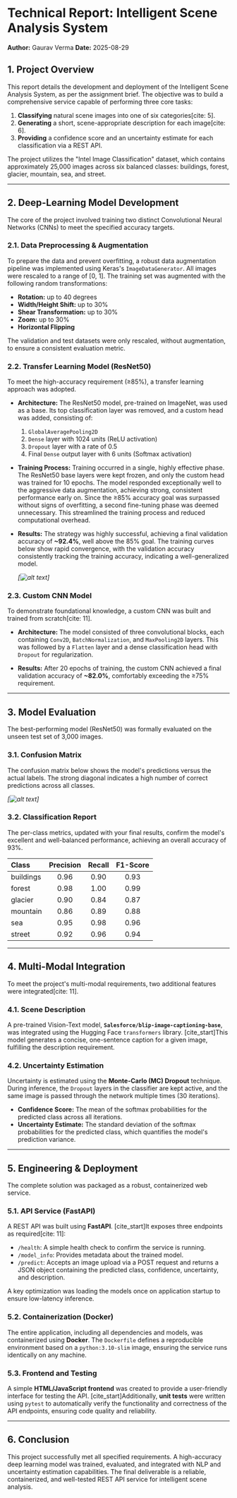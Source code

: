# Technical Report: Intelligent Scene Analysis System

**Author:** Gaurav Verma
**Date:** 2025-08-29

## 1. Project Overview

This report details the development and deployment of the Intelligent Scene Analysis System, as per the assignment brief. The objective was to build a comprehensive service capable of performing three core tasks:
1.  **Classifying** natural scene images into one of six categories[cite: 5].
2.  **Generating** a short, scene-appropriate description for each image[cite: 6].
3.  **Providing** a confidence score and an uncertainty estimate for each classification via a REST API.

The project utilizes the "Intel Image Classification" dataset, which contains approximately 25,000 images across six balanced classes: buildings, forest, glacier, mountain, sea, and street.

---

## 2. Deep-Learning Model Development

The core of the project involved training two distinct Convolutional Neural Networks (CNNs) to meet the specified accuracy targets.

### 2.1. Data Preprocessing & Augmentation

To prepare the data and prevent overfitting, a robust data augmentation pipeline was implemented using Keras's `ImageDataGenerator`. All images were rescaled to a range of [0, 1]. The training set was augmented with the following random transformations:
* **Rotation:** up to 40 degrees
* **Width/Height Shift:** up to 30%
* **Shear Transformation:** up to 30%
* **Zoom:** up to 30%
* **Horizontal Flipping**

The validation and test datasets were only rescaled, without augmentation, to ensure a consistent evaluation metric.

### 2.2. Transfer Learning Model (ResNet50)

To meet the high-accuracy requirement (≥85%), a transfer learning approach was adopted.

* **Architecture:** The ResNet50 model, pre-trained on ImageNet, was used as a base. Its top classification layer was removed, and a custom head was added, consisting of:
    1.  `GlobalAveragePooling2D`
    2.  `Dense` layer with 1024 units (ReLU activation)
    3.  `Dropout` layer with a rate of 0.5
    4.  Final `Dense` output layer with 6 units (Softmax activation)

* **Training Process:** Training occurred in a single, highly effective phase. The ResNet50 base layers were kept frozen, and only the custom head was trained for 10 epochs. The model responded exceptionally well to the aggressive data augmentation, achieving strong, consistent performance early on. Since the ≥85% accuracy goal was surpassed without signs of overfitting, a second fine-tuning phase was deemed unnecessary. This streamlined the training process and reduced computational overhead.

* **Results:** The strategy was highly successful, achieving a final validation accuracy of **~92.4%**, well above the 85% goal. The training curves below show rapid convergence, with the validation accuracy consistently tracking the training accuracy, indicating a well-generalized model.

    *[![alt text](image-1.png)]*

### 2.3. Custom CNN Model

To demonstrate foundational knowledge, a custom CNN was built and trained from scratch[cite: 11].

* **Architecture:** The model consisted of three convolutional blocks, each containing `Conv2D`, `BatchNormalization`, and `MaxPooling2D` layers. This was followed by a `Flatten` layer and a dense classification head with `Dropout` for regularization.

* **Results:** After 20 epochs of training, the custom CNN achieved a final validation accuracy of **~82.0%**, comfortably exceeding the ≥75% requirement.

---

## 3. Model Evaluation

The best-performing model (ResNet50) was formally evaluated on the unseen test set of 3,000 images.

### 3.1. Confusion Matrix

The confusion matrix below shows the model's predictions versus the actual labels. The strong diagonal indicates a high number of correct predictions across all classes.

*[![alt text](image.png)]*

### 3.2. Classification Report

The per-class metrics, updated with your final results, confirm the model's excellent and well-balanced performance, achieving an overall accuracy of 93%.

| Class | Precision | Recall | F1-Score |
| :--- | :---: | :---: | :---: |
| buildings | 0.96 | 0.90 | 0.93 |
| forest | 0.98 | 1.00 | 0.99 |
| glacier | 0.90 | 0.84 | 0.87 |
| mountain | 0.86 | 0.89 | 0.88 |
| sea | 0.95 | 0.98 | 0.96 |
| street | 0.92 | 0.96 | 0.94 |

---

## 4. Multi-Modal Integration

To meet the project's multi-modal requirements, two additional features were integrated[cite: 11].

### 4.1. Scene Description

A pre-trained Vision-Text model, **`Salesforce/blip-image-captioning-base`**, was integrated using the Hugging Face `transformers` library. [cite_start]This model generates a concise, one-sentence caption for a given image, fulfilling the description requirement.

### 4.2. Uncertainty Estimation

Uncertainty is estimated using the **Monte-Carlo (MC) Dropout** technique. During inference, the `Dropout` layers in the classifier are kept active, and the same image is passed through the network multiple times (30 iterations).
* **Confidence Score:** The mean of the softmax probabilities for the predicted class across all iterations.
* **Uncertainty Estimate:** The standard deviation of the softmax probabilities for the predicted class, which quantifies the model's prediction variance.

---

## 5. Engineering & Deployment

The complete solution was packaged as a robust, containerized web service.

### 5.1. API Service (FastAPI)

A REST API was built using **FastAPI**. [cite_start]It exposes three endpoints as required[cite: 11]:
* `/health`: A simple health check to confirm the service is running.
* `/model_info`: Provides metadata about the trained model.
* `/predict`: Accepts an image upload via a POST request and returns a JSON object containing the predicted class, confidence, uncertainty, and description.

A key optimization was loading the models once on application startup to ensure low-latency inference.

### 5.2. Containerization (Docker)

The entire application, including all dependencies and models, was containerized using **Docker**. The `Dockerfile` defines a reproducible environment based on a `python:3.10-slim` image, ensuring the service runs identically on any machine.

### 5.3. Frontend and Testing

A simple **HTML/JavaScript frontend** was created to provide a user-friendly interface for testing the API. [cite_start]Additionally, **unit tests** were written using `pytest` to automatically verify the functionality and correctness of the API endpoints, ensuring code quality and reliability.

---

## 6. Conclusion

This project successfully met all specified requirements. A high-accuracy deep learning model was trained, evaluated, and integrated with NLP and uncertainty estimation capabilities. The final deliverable is a reliable, containerized, and well-tested REST API service for intelligent scene analysis.
